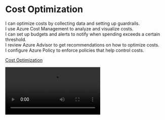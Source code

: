 # Cost Optimization

I can optimize costs by collecting data and setting up guardrails.  
I use Azure Cost Management to analyze and visualize costs.  
I can set up budgets and alerts to notify when spending exceeds a certain threshold.  
I review Azure Advisor to get recommendations on how to optimize costs.  
I configure Azure Policy to enforce policies that help control costs.  

[Cost Optimization](https://vimeo.com/1076187145?share=copy)

<video src="https://vimeo.com/1076187145"/>
